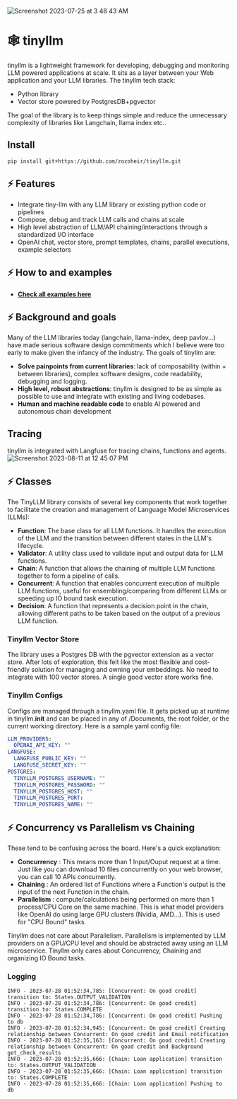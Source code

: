 ![Screenshot 2023-07-25 at 3 48 43 AM](https://github.com/zozoheir/tiny-llm/assets/42655961/f2db0c02-c18c-45a8-8054-6cd4da474e1e)

# 🕸️ tinyllm
tinyllm is a lightweight framework for developing, debugging and monitoring LLM powered applications at scale. It sits as a layer between your Web application and your LLM libraries. The tinyllm tech stack:
- Python library
- Vector store powered by PostgresDB+pgvector

The goal of the library is to keep things simple and reduce the unnecessary complexity of libraries like Langchain, llama index etc..

## Install
```
pip install git+https://github.com/zozoheir/tinyllm.git
```
## ⚡ Features
* Integrate tiny-llm with any LLM library or existing python code or pipelines
* Compose, debug and track LLM calls and chains at scale
* High level abstraction of LLM/API chaining/interactions through a standardized I/O interface
* OpenAI chat, vector store, prompt templates, chains, parallel executions, example selectors


## ⚡ How to and examples

* ####  [Check all examples here](https://github.com/zozoheir/tinyllm/blob/main/tinyllm/docs/examples.md)


## ⚡ Background and goals
Many of the LLM libraries today (langchain, llama-index, deep pavlov...) have made serious software design commitments which I believe were too early to make given the infancy of the industry.
The goals of tinyllm are:
* **Solve painpoints from current libraries**: lack of composability (within + between libraries), complex software designs, code readability, debugging and logging.
* **High level, robust abstractions**: tinyllm is designed to be as simple as possible to use and integrate with existing and living codebases.
* **Human and machine readable code** to enable AI powered and autonomous chain development

## Tracing
tinyllm is integrated with Langfuse for tracing chains, functions and agents.
![Screenshot 2023-08-11 at 12 45 07 PM](https://github.com/zozoheir/tinyllm/assets/42655961/4d7c6ae9-e9a3-4795-9496-ad7905bc361e)


## ⚡ Classes
The TinyLLM library consists of several key components that work together to facilitate the creation and management of Language Model Microservices (LLMs):
* **Function**: The base class for all LLM functions. It handles the execution of the LLM and the transition between different states in the LLM's lifecycle.
* **Validator**: A utility class used to validate input and output data for LLM functions.
* **Chain**: A function that allows the chaining of multiple LLM functions together to form a pipeline of calls.
* **Concurrent**: A function that enables concurrent execution of multiple LLM functions, useful for ensembling/comparing from different LLMs or speeding up IO bound task execution.
* **Decision**: A function that represents a decision point in the chain, allowing different paths to be taken based on the output of a previous LLM function.

### Tinyllm Vector Store
The library uses a Postgres DB with the pgvector extension as a vector store. After lots of exploration, this felt like the most flexible and cost-friendly solution for managing and owning your embeddings. No need to integrate with 100 vector stores. A single good vector store works fine.

### Tinyllm Configs
Configs are managed through a tinyllm.yaml file. It gets picked up at runtime in tinyllm.__init__ and can be placed in any of /Documents, the root folder, or the current working directory. Here is a sample yaml config file:
```yaml
LLM_PROVIDERS:
  OPENAI_API_KEY: ""
LANGFUSE:
  LANGFUSE_PUBLIC_KEY: ""
  LANGFUSE_SECRET_KEY: ""
POSTGRES:
  TINYLLM_POSTGRES_USERNAME: ""
  TINYLLM_POSTGRES_PASSWORD: ""
  TINYLLM_POSTGRES_HOST: ""
  TINYLLM_POSTGRES_PORT: 
  TINYLLM_POSTGRES_NAME: ""
```


## ⚡ Concurrency vs Parallelism vs Chaining
These tend to be confusing across the board. Here's a quick explanation:
- **Concurrency** : This means more than 1 Input/Ouput request at a time. Just like you can download 10 files 
concurrently on your web browser, you can call 10 APIs concurrently.
- **Chaining** : An ordered list of Functions where a Function's output is the input of the next Function in the chain.
- **Parallelism** : compute/calculations being performed on more than 1 process/CPU Core on the same machine. This is what 
model providers like OpenAI do using large GPU clusters (Nvidia, AMD...). This is used for "CPU Bound" tasks.

Tinyllm does not care about Parallelism. Parallelism is implemented by LLM providers
on a GPU/CPU level and should be abstracted away using an LLM microservice.
Tinyllm only cares about Concurrency, Chaining and organizing IO Bound tasks.

### Logging
```
INFO - 2023-07-28 01:52:34,785: [Concurrent: On good credit] transition to: States.OUTPUT_VALIDATION
INFO - 2023-07-28 01:52:34,786: [Concurrent: On good credit] transition to: States.COMPLETE
INFO - 2023-07-28 01:52:34,786: [Concurrent: On good credit] Pushing to db
INFO - 2023-07-28 01:52:34,945: [Concurrent: On good credit] Creating relationship between Concurrent: On good credit and Email notification
INFO - 2023-07-28 01:52:35,163: [Concurrent: On good credit] Creating relationship between Concurrent: On good credit and Background get_check_results
INFO - 2023-07-28 01:52:35,666: [Chain: Loan application] transition to: States.OUTPUT_VALIDATION
INFO - 2023-07-28 01:52:35,666: [Chain: Loan application] transition to: States.COMPLETE
INFO - 2023-07-28 01:52:35,666: [Chain: Loan application] Pushing to db
```
